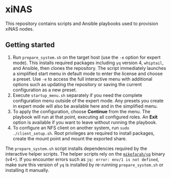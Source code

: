 # xiNAS

This repository contains scripts and Ansible playbooks used to provision xiNAS nodes.

## Getting started

1. Run `prepare_system.sh` on the target host (use the `-e` option for expert mode). This installs required packages including `yq` version 4, `whiptail`, and Ansible, then clones the repository.
   The script immediately launches a simplified start menu in default mode to enter the license and choose a preset. Use `-e` to access the full interactive menu with additional options such as updating the repository or saving the current configuration as a new preset.
2. Execute `startup_menu.sh` separately if you need the complete configuration menu outside of the expert mode. Any presets you create in expert mode will also be available here and in the simplified menu.
3. To apply the configuration, choose **Continue** from the menu.
   The playbook will run at that point, executing all configured roles. An **Exit** option is available if you want to leave without running the playbook.
4. To configure an NFS client on another system, run `sudo ./client_setup.sh`. Root
   privileges are required to install packages, create the mount point and mount
   the exported share.

The `prepare_system.sh` script installs dependencies required by the interactive helper scripts. The helper scripts rely on the [`mikefarah/yq`](https://github.com/mikefarah/yq) binary (v4+). If you encounter errors such as `jq: error: env/1 is not defined`, make sure this version of `yq` is installed by re-running `prepare_system.sh` or installing it manually.
